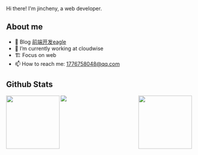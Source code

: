 Hi there! I'm jincheny, a web developer.

## **About me**

- 🎨 Blog [前端开发eagle](https://www.toutiao.com/c/user/token/MS4wLjABAAAApxOm0cSDi3UFlwSmwDHu-kieIaEO6yaesGcVsd2RIgI/?source=mine_home)
- 🔭 I’m currently working at cloudwise
- 🏗 Focus on web
- 📫 How to reach me: 1776758048@qq.com

## **Github Stats**

<p>
<p>
<img height="145em" align="left" src="https://github-readme-stats.vercel.app/api?username=jincheny&show_icons=true&icon_color=CE1D2D&text_color=718096&bg_color=ffffff&include_all_commits=false&hide=stars" />
<img height="145em" align="right" src="https://github-readme-stats.vercel.app/api/top-langs/?username=jincheny&exclude_repo=KNN-Image-Classification&show_icons=true&text_color=718096&layout=compact&langs_count=6&bg_color=ffffff" />
</p>

<img src="https://github-readme-activity-graph.vercel.app/graph?username=jincheny&theme=react-dark&area=true&bg_color=fff&line=0969da&point=0969da&color=24292f&radius=4" />
</p>